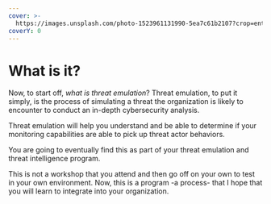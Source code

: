 ```yaml
---
cover: >-
  https://images.unsplash.com/photo-1523961131990-5ea7c61b2107?crop=entropy&cs=srgb&fm=jpg&ixid=MnwxOTcwMjR8MHwxfHNlYXJjaHw0fHx0ZWNofGVufDB8fHx8MTY0NTk5MDg4Mg&ixlib=rb-1.2.1&q=85
coverY: 0
---
```


# What is it?

Now, to start off, _what is threat emulation_? Threat emulation, to put it simply, is the process of simulating a threat the organization is likely to encounter to conduct an in-depth cybersecurity analysis.&#x20;

Threat emulation will help you understand and be able to determine if your monitoring capabilities are able to pick up threat actor behaviors.

You are going to eventually find this as part of your threat emulation and threat intelligence program.&#x20;

This is not a workshop that you attend and then go off on your own to test in your own environment. Now, this is a program -a process- that I hope that you will learn to integrate into your organization.
